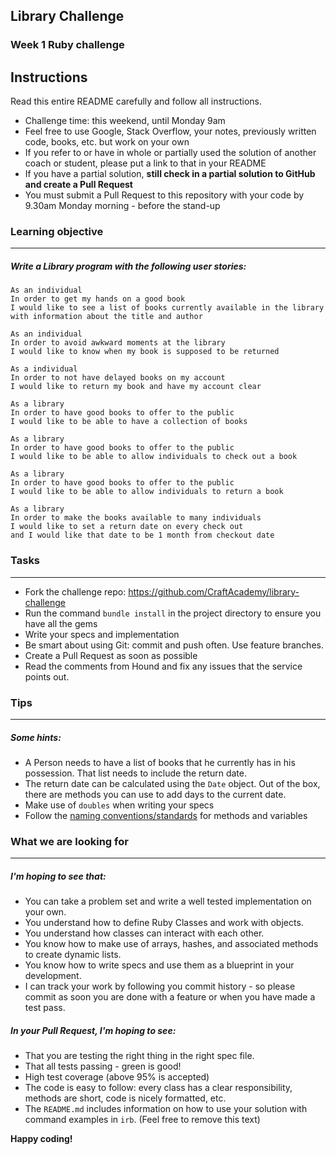 ## Library Challenge
### Week 1 Ruby challenge

Instructions
-------
Read this entire README carefully and follow all instructions.

* Challenge time: this weekend, until Monday 9am
* Feel free to use Google, Stack Overflow, your notes, previously written code, books, etc. but work on your own
* If you refer to or have in whole or partially used the solution of another coach or student, please put a link to that in your README
* If you have a partial solution, **still check in a partial solution to GitHub and create a Pull Request**
* You must submit a Pull Request to this repository with your code by 9.30am Monday morning - before the stand-up


### Learning objective
----
##### Write a Library program with the following user stories:

```
As an individual
In order to get my hands on a good book
I would like to see a list of books currently available in the library
with information about the title and author
```

```
As an individual
In order to avoid awkward moments at the library
I would like to know when my book is supposed to be returned
```

```
As a individual
In order to not have delayed books on my account
I would like to return my book and have my account clear
```

```
As a library
In order to have good books to offer to the public
I would like to be able to have a collection of books
```

```
As a library
In order to have good books to offer to the public
I would like to be able to allow individuals to check out a book
```

```
As a library
In order to have good books to offer to the public
I would like to be able to allow individuals to return a book
```

```
As a library
In order to make the books available to many individuals
I would like to set a return date on every check out
and I would like that date to be 1 month from checkout date
```



### Tasks
----

* Fork the challenge repo: https://github.com/CraftAcademy/library-challenge
* Run the command `bundle install` in the project directory to ensure you have all the gems
* Write your specs and implementation
* Be smart about using Git: commit and push often. Use feature branches.
* Create a Pull Request as soon as possible
* Read the comments from Hound and fix any issues that the service points out.

### Tips
----

##### Some hints:
  * A Person needs to have a list of books that he currently has in his possession. That list needs to include the return date.
  * The return date can be calculated using the `Date` object. Out of the box, there are methods you can use to add days to the current date.
  * Make use of `doubles` when writing your specs
  * Follow the [naming conventions/standards](https://craftacademy.gitbooks.io/coding-as-a-craft/content/extras/naming_standards.html) for methods and variables

### What we are looking for
----
##### I'm hoping to see that:
* You can take a problem set and write a well tested implementation on your own.
* You understand how to define Ruby Classes and work with objects.
* You understand how classes can interact with each other.
* You know how to make use of arrays, hashes, and associated methods to create dynamic lists.
* You know how to write specs and use them as a blueprint in your development.
* I can track your work by following you commit history - so please commit as soon you are done with a feature or when you have made a test pass.

##### In your Pull Request, I'm hoping to see:
* That you are testing the right thing in the right spec file.
* That all tests passing - green is good!
* High test coverage (above 95% is accepted)
* The code is easy to follow: every class has a clear responsibility, methods are short, code is nicely formatted, etc.
* The `README.md` includes information on how to use your solution with command examples in `irb`. (Feel free to remove this text)


**Happy coding!**
